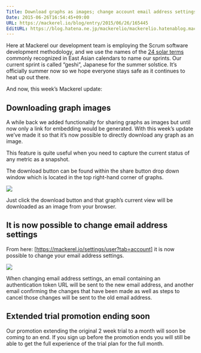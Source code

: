 ```yaml
---
Title: Download graphs as images; change account email address settings
Date: 2015-06-26T16:54:45+09:00
URL: https://mackerel.io/blog/entry/2015/06/26/165445
EditURL: https://blog.hatena.ne.jp/mackerelio/mackerelio.hatenablog.mackerel.io/atom/entry/8454420450099029447
---
```


Here at Mackerel our development team is employing the Scrum software development methodology, and we use the names of the [24 solar terms](https://en.wikipedia.org/wiki/Solar_term) commonly recognized in East Asian calendars to name our sprints. Our current sprint is called “geshi”, Japanese for the summer solstice. It’s officially summer now so we hope everyone stays safe as it continues to heat up out there.

And now, this week’s Mackerel update:

## Downloading graph images

A while back we added functionality for sharing graphs as images but until now only a link for embedding would be generated. With this week’s update we’ve made it so that it’s now possible to directly download any graph as an image.

This feature is quite useful when you need to capture the current status of any metric as a snapshot.

The download button can be found within the share button drop down window which is located in the top right-hand corner of graphs.

![](https://cdn-ak.f.st-hatena.com/images/fotolife/m/mackerelio/20150626/20150626105315.png)

Just click the download button and that graph’s current view will be downloaded as an image from your browser.

## It is now possible to change email address settings

From here: [https://mackerel.io/settings/user?tab=account] it is now possible to change your email address settings.

![](https://cdn-ak.f.st-hatena.com/images/fotolife/m/mackerelio/20150625/20150625122510.png)

When changing email address settings, an email containing an authentication token URL will be sent to the new email address, and another email confirming the changes that have been made as well as steps to cancel those changes will be sent to the old email address.

## Extended trial promotion ending soon

Our promotion extending the original 2 week trial to a month will soon be coming to an end. If you sign up before the promotion ends you will still be able to get the full experience of the trial plan for the full month. 
